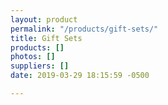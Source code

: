 ```yaml
---
layout: product
permalink: "/products/gift-sets/"
title: Gift Sets
products: []
photos: []
suppliers: []
date: 2019-03-29 18:15:59 -0500

---
```

